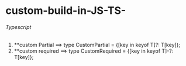 # custom-build-in-JS-TS-

###### Typescript
 
1. **custom Partial ==> type CustomPartial<T> = {[key in keyof T]?: T[key]};
2. **custom required ==> type CustomRequired<T> = {[key in keyof T]-?: T[key]};
